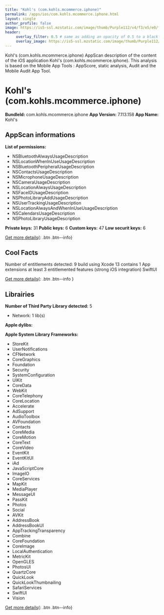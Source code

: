 ```yaml
---
title: "Kohl's (com.kohls.mcommerce.iphone)"
permalink: /apps/ios/com.kohls.mcommerce.iphone.html
layout: single
author_profile: false
image: https://is5-ssl.mzstatic.com/image/thumb/Purple112/v4/f3/e5/e0/f3e5e069-8b6f-22c8-7fd3-fe4ac78b99e6/AppIcon-HolidayGreen-0-1x_U007emarketing-0-5-0-P3-85-220.png/512x512bb.jpg
header: 
     overlay_filter: 0.5 # same as adding an opacity of 0.5 to a black background
     overlay_image: https://is5-ssl.mzstatic.com/image/thumb/Purple112/v4/f3/e5/e0/f3e5e069-8b6f-22c8-7fd3-fe4ac78b99e6/AppIcon-HolidayGreen-0-1x_U007emarketing-0-5-0-P3-85-220.png/512x512bb.jpg
---
```

Kohl's (com.kohls.mcommerce.iphone) AppScan description of the content of the iOS application Kohl's (com.kohls.mcommerce.iphone). This analysis is based on the Mobile App Tools : AppScore, static analysis, Audit and the Mobile Audit App Tool.

# Kohl's (com.kohls.mcommerce.iphone)

**BundleId:** com.kohls.mcommerce.iphone
**App Version:** 7.113.158
**App Name:** Kohl's


## AppScan informations 

**List of permissions:** 
- NSBluetoothAlwaysUsageDescription
- NSLocationWhenInUseUsageDescription
- NSBluetoothPeripheralUsageDescription
- NSContactsUsageDescription
- NSMicrophoneUsageDescription
- NSCameraUsageDescription
- NSLocationAlwaysUsageDescription
- NSFaceIDUsageDescription
- NSPhotoLibraryAddUsageDescription
- NSUserTrackingUsageDescription
- NSLocationAlwaysAndWhenInUseUsageDescription
- NSCalendarsUsageDescription
- NSPhotoLibraryUsageDescription
  
  
**Private keys:** 31
**Public keys:** 6
**Custom keys:** 47
**Low securit keys:** 6
  
[Get more details](/pricing.html){: .btn .btn--info}

## Cool Facts

Number of entitlements detected: 9
build using Xcode 13
contains 1 App extensions
at least 3 entitlemented features (strong iOS integration)
SwiftUI
  
[Get more details](/pricing.html){: .btn .btn--info }

## Librairies 
**Number of Third Party Library detected:** 5
- Network: 1 lib(s)


**Apple dylibs:**


**Apple System Library Frameworks:**
- StoreKit
- UserNotifications
- CFNetwork
- CoreGraphics
- Foundation
- Security
- SystemConfiguration
- UIKit
- CoreData
- WebKit
- CoreTelephony
- CoreLocation
- Accelerate
- AdSupport
- AudioToolbox
- AVFoundation
- Contacts
- CoreMedia
- CoreMotion
- CoreText
- CoreVideo
- EventKit
- EventKitUI
- iAd
- JavaScriptCore
- ImageIO
- CoreServices
- MapKit
- MediaPlayer
- MessageUI
- PassKit
- Photos
- Social
- AVKit
- AddressBook
- AddressBookUI
- AppTrackingTransparency
- Combine
- CoreFoundation
- CoreImage
- LocalAuthentication
- MetricKit
- OpenGLES
- PhotosUI
- QuartzCore
- QuickLook
- QuickLookThumbnailing
- SafariServices
- SwiftUI
- Vision


  
[Get more details](/pricing.html){: .btn .btn--info}

